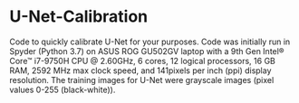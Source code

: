 # U-Net-Calibration
Code to quickly calibrate U-Net for your purposes.
Code was initially run in Spyder (Python 3.7) on ASUS ROG GU502GV laptop with a 9th Gen Intel® Core™ i7-9750H CPU @ 2.60GHz, 6 cores, 12 logical processors, 16 GB RAM, 2592 MHz max clock speed, and 141pixels per inch (ppi) display resolution. The training images for U-Net were grayscale images (pixel values 0-255 (black-white)).
